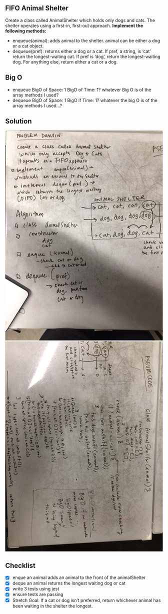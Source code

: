 ## FIFO Animal Shelter
Create a class called AnimalShelter which holds only dogs and cats. The shelter operates using a first-in, first-out approach.
__Implement the following methods:__
* enqueue(animal): adds animal to the shelter. animal can be either a dog or a cat object.
* dequeue(pref): returns either a dog or a cat. If pref, a string, is ‘cat’ return the longest-waiting cat. If pref is ‘dog’, return the longest-waiting dog. For anything else, return either a cat or a dog.

## Big O
- enqueue
    BigO of Space: 1 
    BigO of Time: 1? whatever Big O is of the array methods I used?
- dequeue
    BigO of Space: 1
    BigO if Time: 1? whatever the big O is of the array methods I used...?


## Solution
![white board image](./assets/fifo-animal-shelter1.jpg)
![white board image](./assets/fifo-animal-shelter2.jpg)


## Checklist
- [x] enque an animal adds an animal to the front of the animalShelter
- [x] deque an animal returns the longest waiting dog or cat
- [x] write 3 tests using jest
- [x] ensure tests are passing
- [x] Stretch Goal:
        If a cat or dog isn’t preferred, return whichever animal has been waiting in the shelter the longest.